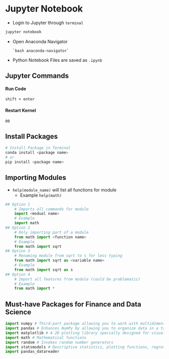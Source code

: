 # Jupyter Notebook

* Login to Jupyter through `terminal`

```bash
jupyter notebook
```

* Open Anaconda Navigator

      `bash anaconda-navigator`

* Python Notebook Files are saved as `.ipynb`

## Jupyter Commands

#### Run Code

`shift + enter`

#### Restart Kernel

`00`

## Install Packages

```python
# Install Package in Terminal
conda install <package name>
# or
pip install <package name>
```

## Importing Modules

* `help(module_name)` will list all functions for module
  * Example `help(math)`

```python
## Option 1
    # Imports all commands for module
    import <modual name>
    # Example
    import math
## Option 2
    # Only importing part of a module
    from math import <function name>
    # Example
    from math import sqrt
## Option 3
    # Renaming module from sqrt to s for less typing
    from math import sqrt as <variable name>
    # Example
    from math import sqrt as s
## Option 4
    # Import all features from module (could be problematic)
    # Example
    from math import *
```

## Must-have Packages for Finance and Data Science

```python
import numpy # Third-part package allowing you to work with multidimensional arrays
import pandas # Enhances NumPy by allowing you to organize data in a tabular form and to attach descriptive labels to the rows and the columns of the table
import matplotlib # A 2D plotting library specially designed for visualization of NumPy computations
import math # Mathematical functions
import random # Invokes random number generators
import statsmodels # Descriptive statistics, plotting functions, regressions
import pandas_datareader 
```

